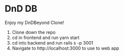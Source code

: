 # DnD DB

Enjoy my DnDBeyond Clone!

1. Clone down the repo
2. cd in frontend and run yarn start
3. cd into backend and run rails s -p 3001
4. Navigate to http://localhost:3000 to use to web app
